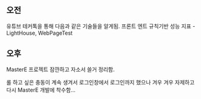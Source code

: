 
## 오전

유튜브 테커톡을 통해 다음과 같은 기술들을 알게됨.
프론트 엔트 규칙기반 성능 지표  - LightHouse, WebPageTest 


## 오후

MasterE 프로젝트 잠깐하고 자소서 쓸거 정리함.

롤 하고 싶은 충동이 계속 생겨서 로그인창에서 로그인까지 했으나 겨우 겨우 자제하고 다시 MasterE 개발에 착수함...
